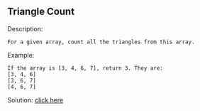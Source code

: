 Triangle Count
-----
Description:

    For a given array, count all the triangles from this array.
    
Example:
    
    If the array is [3, 4, 6, 7], return 3. They are:
    [3, 4, 6]
    [3, 6, 7]
    [4, 6, 7]
    
Solution: [click here](Solution.java)